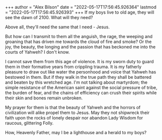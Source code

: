 +++
author = "Alex Bilson"
date = "2022-05-17T17:56:45.926364"
lastmod = "2022-05-17T17:56:45.926393"
+++
If my boys live to old age, they will see the dawn of 2100. What will they need?

Above all, they'll need the same that I need - Jesus.

But how can I transmit to them all the anguish, the rage, the weeping and groaning that has driven me towards the cloud of fire and smoke? Or the joy, the beauty, the longing and the passion that has beckoned me into the courts of Yahweh? I don't know.

I cannot save them from this age of violence. It is my sworn duty to guard them in their formative years from crippling trauma. It is my fatherly pleasure to draw out like water the personhood and voice that Yahweh has bestowed in them. But if they walk in the true path they shall be battered and beaten by this wretched age. I'm not talking about martyrdom; the simple resistance of the American saint against the social pressure of tribe, the burden of fear, and the chains of efficiency can crush their spirits while their skin and bones remain unbroken.

My prayer for them is that the beauty of Yahweh and the horrors of civilization will alike propel them to Jesus. May they not shipwreck their faith upon the rocks of lonely despair nor abandon Lady Wisdom for raucous, glittering Folly.

How, Heavenly Father, may I be a lighthouse and a herald to my boys?